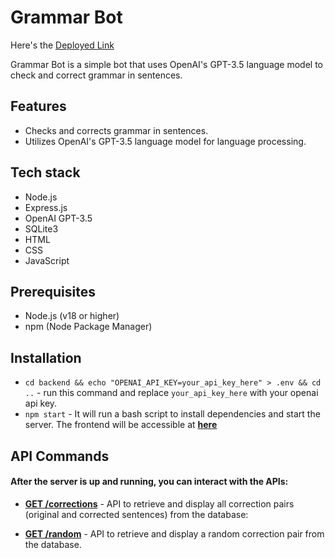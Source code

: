 # Grammar Bot

Here's the [Deployed Link](https://grammar-bot-gpt.onrender.com)

Grammar Bot is a simple bot that uses OpenAI's GPT-3.5 language model to check and correct grammar in sentences.

## Features

- Checks and corrects grammar in sentences.
- Utilizes OpenAI's GPT-3.5 language model for language processing.

## Tech stack

- Node.js
- Express.js
- OpenAI GPT-3.5
- SQLite3
- HTML
- CSS
- JavaScript

## Prerequisites

- Node.js (v18 or higher)
- npm (Node Package Manager)

## Installation

- `cd backend && echo "OPENAI_API_KEY=your_api_key_here" > .env && cd ..` - run this command and replace `your_api_key_here` with your openai api key.
- `npm start` - It will run a bash script to install dependencies and start the server. The frontend will be accessible at [**here**](http://localhost:8080/)

## API Commands

#### After the server is up and running, you can interact with the APIs:

- [**GET /corrections**](http://localhost:8080/api/corrections) - API to retrieve and display all correction pairs (original and corrected sentences) from the database:

- [**GET /random**](http://localhost:8080/api/random) - API to retrieve and display a random correction pair from the database.

